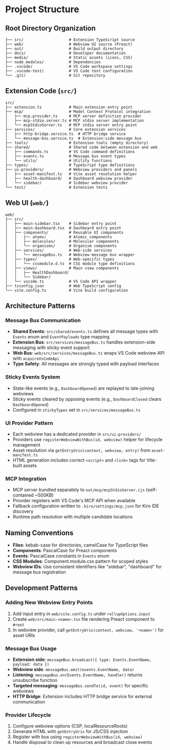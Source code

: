# Project Structure

## Root Directory Organization

```
├── src/                    # Extension TypeScript source
├── web/                    # Webview UI source (Preact)
├── out/                    # Build output directory
├── docs/                   # Developer documentation
├── media/                  # Static assets (icons, CSS)
├── node_modules/           # Dependencies
├── .vscode/                # VS Code workspace settings
├── .vscode-test/           # VS Code test configuration
└── .git/                   # Git repository
```

## Extension Code (`src/`)

```
src/
├── extension.ts            # Main extension entry point
├── mcp/                    # Model Context Protocol integration
│   ├── mcp.provider.ts     # MCP server definition provider
│   ├── mcp-stdio.server.ts # MCP stdio server implementation
│   └── mcpStdioServer.ts   # MCP stdio server entry point
├── services/               # Core extension services
│   ├── http-bridge.service.ts  # HTTP bridge service
│   └── message-bus.service.ts  # Extension-side message bus
├── tools/                  # Extension tools (empty directory)
├── shared/                 # Shared code between extension and web
│   ├── commands.ts         # VS Code command definitions
│   ├── events.ts           # Message bus event types
│   └── utils/              # Utility functions
├── types/                  # TypeScript type definitions
├── ui-providers/           # Webview providers and panels
│   ├── asset-manifest.ts   # Vite asset resolution helper
│   ├── health-dashboard/   # Dashboard webview provider
│   └── sidebar/            # Sidebar webview provider
└── test/                   # Extension tests
```

## Web UI (`web/`)

```
web/
├── src/
│   ├── main-sidebar.tsx    # Sidebar entry point
│   ├── main-dashboard.tsx  # Dashboard entry point
│   ├── components/         # Reusable UI components
│   │   ├── atoms/          # Atomic components
│   │   ├── molecules/      # Molecular components
│   │   └── organisms/      # Organism components
│   ├── services/           # Web-side services
│   │   └── messageBus.ts   # Webview message bus wrapper
│   ├── types/              # Web-specific types
│   │   └── cssmodule.d.ts  # CSS module type definitions
│   ├── views/              # Main view components
│   │   ├── HealthDashboard/
│   │   └── Sidebar/
│   └── vscode.ts           # VS Code API wrapper
├── tsconfig.json           # Web TypeScript config
└── vite.config.ts          # Vite build configuration
```

## Architecture Patterns

### Message Bus Communication
- **Shared Events**: `src/shared/events.ts` defines all message types with `Events` enum and `EventPayloads` type mapping
- **Extension Bus**: `src/services/messageBus.ts` handles extension-side messaging with sticky event support
- **Web Bus**: `web/src/services/messageBus.ts` wraps VS Code webview API with `acquireVsCodeApi`
- **Type Safety**: All messages are strongly typed with payload interfaces

### Sticky Events System
- State-like events (e.g., `DashboardOpened`) are replayed to late-joining webviews
- Sticky events cleared by opposing events (e.g., `DashboardClosed` clears `DashboardOpened`)
- Configured in `stickyTypes` set in `src/services/messageBus.ts`

### UI Provider Pattern
- Each webview has a dedicated provider in `src/ui-providers/`
- Providers use `registerWebviewWithBus(id, webview)` helper for lifecycle management
- Asset resolution via `getEntryUris(context, webview, entry)` from `asset-manifest.ts`
- HTML generation includes correct `<script>` and `<link>` tags for Vite-built assets

### MCP Integration
- MCP server bundled separately to `out/mcp/mcpStdioServer.cjs` (self-contained ~500KB)
- Provider registers with VS Code's MCP API when available
- Fallback configuration written to `.kiro/settings/mcp.json` for Kiro IDE discovery
- Runtime path resolution with multiple candidate locations

## Naming Conventions

- **Files**: kebab-case for directories, camelCase for TypeScript files
- **Components**: PascalCase for Preact components
- **Events**: PascalCase constants in `Events` enum
- **CSS Modules**: Component.module.css pattern for scoped styles
- **Webview IDs**: Use consistent identifiers like "sidebar", "dashboard" for message bus registration

## Development Patterns

### Adding New Webview Entry Points
1. Add input entry in `web/vite.config.ts` under `rollupOptions.input`
2. Create `web/src/main-<name>.tsx` file rendering Preact component to `#root`
3. In webview provider, call `getEntryUris(context, webview, '<name>')` for asset URIs

### Message Bus Usage
- **Extension side**: `messageBus.broadcast({ type: Events.EventName, payload: data })`
- **Webview side**: `messageBus.emit(events.EventName, data)`
- **Listening**: `messageBus.on(Events.EventName, handler)` returns unsubscribe function
- **Targeted messaging**: `messageBus.sendTo(id, event)` for specific webviews
- **HTTP Bridge**: Extension includes HTTP bridge service for external communication

### Provider Lifecycle
1. Configure webview options (CSP, localResourceRoots)
2. Generate HTML with `getEntryUris` for JS/CSS injection
3. Register with bus using `registerWebviewWithBus(id, webview)`
4. Handle disposal to clean up resources and broadcast close events